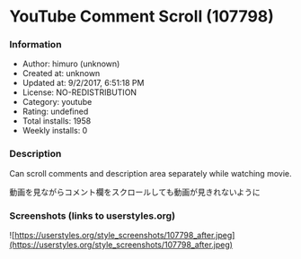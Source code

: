 # YouTube Comment Scroll (107798)

### Information
- Author: himuro (unknown)
- Created at: unknown
- Updated at: 9/2/2017, 6:51:18 PM
- License: NO-REDISTRIBUTION
- Category: youtube
- Rating: undefined
- Total installs: 1958
- Weekly installs: 0


### Description
Can scroll comments and description area separately while watching movie.

動画を見ながらコメント欄をスクロールしても動画が見きれないように


### Screenshots (links to userstyles.org)
![https://userstyles.org/style_screenshots/107798_after.jpeg](https://userstyles.org/style_screenshots/107798_after.jpeg)


